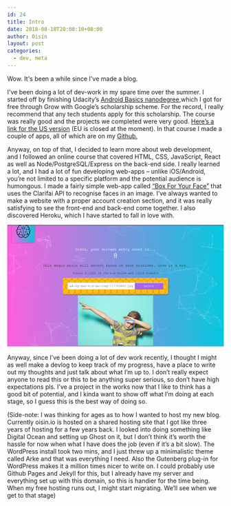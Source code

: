 ```yaml
---
id: 24
title: Intro
date: 2018-08-18T20:08:10+00:00
author: Oisín
layout: post
categories:
  - dev, meta
---
```

Wow. It's been a while since I've made a blog.

I've been doing a lot of dev-work in my spare time over the summer. I started off by finishing Udacity’s [Android Basics nanodegree,](https://eu.udacity.com/course/android-basics-nanodegree-by-google--nd803)which I got for free through Grow with Google’s scholarship scheme. For the record, I really recommend that any tech students apply for this scholarship. The course was really good and the projects we completed were very good. [Here’s a link for the US version](https://www.udacity.com/grow-with-google) (EU is closed at the moment). In that course I made a couple of apps, all of which are on my [Github.](https://github.com/oisinq)

Anyway, on top of that, I decided to learn more about web development, and I followed an online course that covered HTML, CSS, JavaScript, React as well as Node/PostgreSQL/Express on the back-end side. I really learned a lot, and I had a lot of fun developing web-apps – unlike iOS/Android, you’re not limited to a specific platform and the potential audience is humongous. I made a fairly simple web-app called [“Box For Your Face”](https://boxforyourface.herokuapp.com/) that uses the Clarifai API to recognise faces in an image. I’ve always wanted to make a website with a proper account creation section, and it was really satisfying to see the front-end and back-end come together. I also discovered Heroku, which I have started to fall in love with.

![Screenshot of my Box For Your Face app, with a box around the face of a user-supplied image](/img/08/Screen-Shot-2018-08-18-at-19.36.09.png)

Anyway, since I’ve been doing a lot of dev work recently, I thought I might as well make a devlog to keep track of my progress, have a place to write out my thoughts and just talk about what I’m up to. I don’t really expect anyone to read this or this to be anything super serious, so don’t have high expectations pls. I’ve a project in the works now that I like to think has a good bit of potential, and I kinda want to show off what I’m doing at each stage, so I guess this is the best way of doing so.

(Side-note: I was thinking for ages as to how I wanted to host my new blog. Currently oisin.io is hosted on a shared hosting site that I got like three years of hosting for a few years back. I looked into doing something like Digital Ocean and setting up Ghost on it, but I don’t think it’s worth the hassle for now when what I have does the job (even if it’s a bit slow). The WordPress install took two mins, and I just threw up a minimalistic theme called Arke and that was everything I need. Also the Gutenberg plug-in for WordPress makes it a million times nicer to write on. I could probably use Github Pages and Jekyll for this, but I already have my server and everything set up with this domain, so this is handier for the time being. When my free hosting runs out, I might start migrating. We’ll see when we get to that stage)
